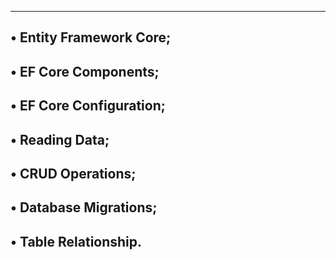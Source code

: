 --------------------------------------------------------
• Entity Framework Core;
----------------------------------------
• EF Core Components;
------------------------------------
• EF Core Configuration;
-------------------------------------
• Reading Data;
------------------------------------
• CRUD Operations;
-----------------------------------
• Database Migrations;
--------------------------------------
• Table Relationship.
-------------------------------
